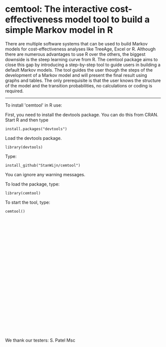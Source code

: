 # cemtool: The interactive cost-effectiveness model tool to build a simple Markov model in R

There are multiple software systems that can be used to build Markov models for cost-effectiveness analyses like TreeAge, Excel or R. Although there are numerous advantages to use R over the others, the biggest downside is the steep learning curve from R. The cemtool package aims to close this gap by introducing a step-by-step tool to guide users in building a default Markov models. The tool guides the user though the steps of the development of a Markov model and will present the final result using graphs and tables. The only prerequisite is that the user knows the structure of the model and the transition probabilities, no calculations or coding is required.

--------

To install 'cemtool' in R use:
 
 First, you need to install the devtools package. You can do this from CRAN. Start R and then type 
 ```
 install.packages("devtools")
 ```
 Load the devtools package.
 ```
 library(devtools)
 ```
 Type:
 
 ```
 install_github("StanWijn/cemtool")
 ```
 You can ignore any warning messages.
 
  
 To load the package, type:
 ```
 library(cemtool)
 ```

To start the tool, type: 

```
cemtool()
```


<br>
<br>
<br>
<br>
<br><br>
<br><br><br><br><br><br><br><br><br><br><br><br><br><br><br><br>


We thank our testers:
S. Patel Msc
